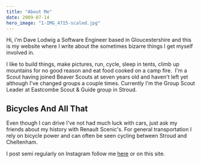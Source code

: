```yaml
---
title: "About Me"
date: 2009-07-14
hero_image: "1-IMG_4715-scaled.jpg"
---
```


Hi, i'm Dave Lodwig a Software Engineer based in Gloucestershire and this is my website where I write about the sometimes bizarre things I get myself involved in.

I like to build things, make pictures, run, cycle, sleep in tents, climb up mountains for no good reason and eat food cooked on a camp fire.  I'm a Scout having joined Beaver Scouts at seven years old and haven't left yet although I've changed groups a couple times. Currently I'm the Group Scout Leader at Eastcombe Scout & Guide group in Stroud.

## Bicycles And All That

Even though I can drive I've not had much luck with cars, just ask my friends about my history with Renault Scenic's. For general transportation I rely on bicycle power and can often be seen cycling between Stroud and Cheltenham.

I post semi regularly on Instagram follow me [here](https://instagram.com/davelodwig/) or on this site.
